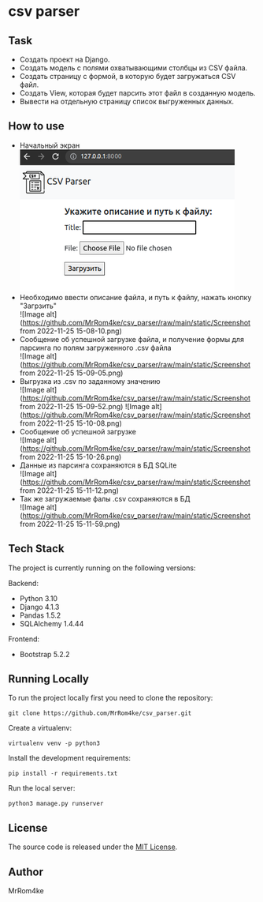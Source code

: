 # csv parser


## Task

* Создать проект на Django.
* Создать модель с полями охватывающими столбцы из CSV файла.
* Создать страницу с формой, в которую будет загружаться CSV файл.
* Создать View, которая будет парсить этот файл в созданную модель.
* Вывести на отдельную страницу список выгруженных данных.

## How to use
* Начальный экран <br>
![Image alt](https://github.com/MrRom4ke/csv_parser/raw/main/static/Screenshot%20from%202022-11-25%2015-07-35.png)
* Необходимо ввести описание файла, и путь к файлу, нажать кнопку "Загрзить" <br>
![Image alt](https://github.com/MrRom4ke/csv_parser/raw/main/static/Screenshot from 2022-11-25 15-08-10.png)
* Сообщение об успешной загрузке файла, и получение формы для парсинга по полям загруженного .csv файла <br>
![Image alt](https://github.com/MrRom4ke/csv_parser/raw/main/static/Screenshot from 2022-11-25 15-09-05.png)
* Выгрузка из .csv по заданному значению <br>
![Image alt](https://github.com/MrRom4ke/csv_parser/raw/main/static/Screenshot from 2022-11-25 15-09-52.png)
![Image alt](https://github.com/MrRom4ke/csv_parser/raw/main/static/Screenshot from 2022-11-25 15-10-08.png)
* Сообщение об успешной загрузке <br>
![Image alt](https://github.com/MrRom4ke/csv_parser/raw/main/static/Screenshot from 2022-11-25 15-10-26.png)
* Данные из парсинга сохраняются в БД SQLite <br>
![Image alt](https://github.com/MrRom4ke/csv_parser/raw/main/static/Screenshot from 2022-11-25 15-11-12.png)
* Так же загружаемые фалы .csv сохраняются в БД <br>
![Image alt](https://github.com/MrRom4ke/csv_parser/raw/main/static/Screenshot from 2022-11-25 15-11-59.png)
## Tech Stack

The project is currently running on the following versions:

Backend:
* Python 3.10
* Django 4.1.3
* Pandas 1.5.2
* SQLAlchemy 1.4.44

Frontend:
* Bootstrap 5.2.2

## Running Locally

To run the project locally first you need to clone the repository:
```
git clone https://github.com/MrRom4ke/csv_parser.git
```
Create a virtualenv:
```
virtualenv venv -p python3
```
Install the development requirements:
```
pip install -r requirements.txt
```
Run the local server:
```
python3 manage.py runserver
```
## License
The source code is released under the [MIT License](https://github.com/vitorfs/parsifal/blob/master/LICENSE).
## Author
MrRom4ke
